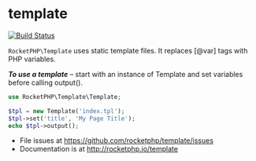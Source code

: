 # template

[![Build Status](https://travis-ci.org/rocketphp/template.svg?branch=master)](https://travis-ci.org/rocketphp/template)

`RocketPHP\Template` uses static template files. It replaces [@var] tags with PHP variables.

**_To use a template_** – start with an instance of Template and set variables before calling output().

```php
use RocketPHP\Template\Template;

$tpl = new Template('index.tpl');
$tpl->set('title', 'My Page Title');
echo $tpl->output();
```

- File issues at https://github.com/rocketphp/template/issues
- Documentation is at http://rocketphp.io/template

